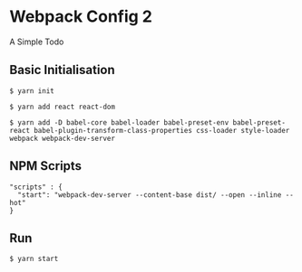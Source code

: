 # Webpack Config 2
A Simple Todo

## Basic Initialisation

```
$ yarn init

$ yarn add react react-dom

$ yarn add -D babel-core babel-loader babel-preset-env babel-preset-react babel-plugin-transform-class-properties css-loader style-loader
webpack webpack-dev-server
```

## NPM Scripts

```
"scripts" : {
  "start": "webpack-dev-server --content-base dist/ --open --inline --hot"
}
```

## Run

```
$ yarn start
```
